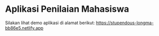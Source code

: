 # Aplikasi Penilaian Mahasiswa

Silakan lihat demo aplikasi di alamat berikut: https://stupendous-longma-bb86e5.netlify.app
